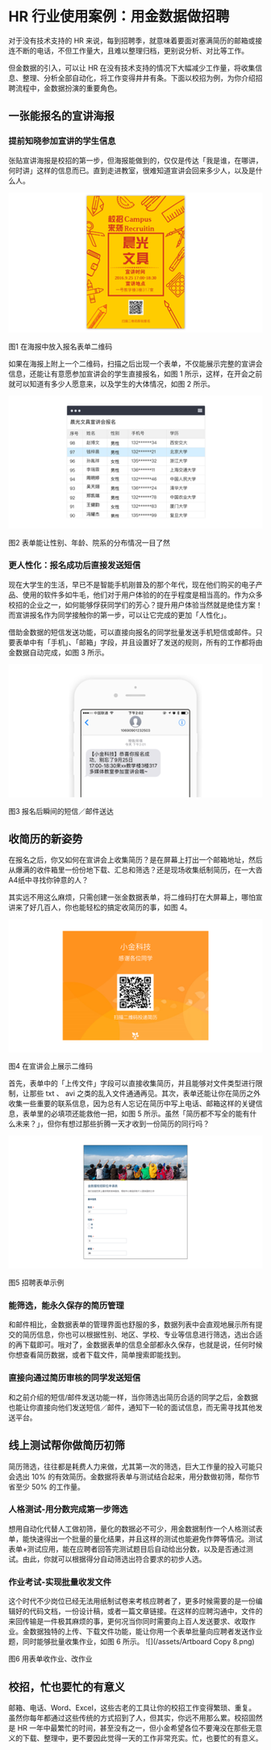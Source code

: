 # HR 行业使用案例：用金数据做招聘

对于没有技术支持的 HR 来说，每到招聘季，就意味着要面对塞满简历的邮箱或接连不断的电话，不但工作量大，且难以整理归档，更别说分析、对比等工作。

但金数据的引入，可以让 HR 在没有技术支持的情况下大幅减少工作量，将收集信息、整理、分析全部自动化，将工作变得井井有条。下面以校招为例，为你介绍招聘流程中，金数据扮演的重要角色。

## 一张能报名的宣讲海报

### 提前知晓参加宣讲的学生信息

张贴宣讲海报是校招的第一步，但海报能做到的，仅仅是传达「我是谁，在哪讲，何时讲」这样的信息而已。直到走进教室，很难知道宣讲会回来多少人，以及是什么人。

![](/assets/宣讲海报-企业版2.png)

图1 在海报中放入报名表单二维码

如果在海报上附上一个二维码，扫描之后出现一个表单，不仅能展示完整的宣讲会信息，还能让有意愿参加宣讲会的学生直接报名，如图 1 所示，这样，在开会之前就可以知道有多少人愿意来，以及学生的大体情况，如图 2 所示。

![](/assets/宣讲会报名统计.png)

图2 表单能让性别、年龄、院系的分布情况一目了然

### 更人性化：报名成功后直接发送短信

现在大学生的生活，早已不是智能手机刚普及的那个年代，现在他们购买的电子产品、使用的软件多如牛毛，他们对于用户体验的的在乎程度是相当高的。作为众多校招的企业之一，如何能够俘获同学们的芳心？提升用户体验当然就是绝佳方案！而宣讲报名作为同学接触你的第一步，可以让它完成的更加「人性化」。

借助金数据的短信发送功能，可以直接向报名的同学批量发送手机短信或邮件。只要表单中有「手机」、「邮箱」字段，并且设置好了发送的规则，所有的工作都将由金数据自动完成，如图 3 所示。

![](/assets/HR校招-宣讲会参加短信.png)

图3 报名后瞬间的短信／邮件送达

## 收简历的新姿势

在报名之后，你又如何在宣讲会上收集简历？是在屏幕上打出一个邮箱地址，然后从爆满的收件箱里一份份地下载、汇总和筛选？还是现场收集纸制简历，在一大沓 A4纸中寻找你钟意的人？

其实远不用这么麻烦，只需创建一张金数据表单，将二维码打在大屏幕上，哪怕宣讲来了好几百人，你也能轻松的搞定收简历的事，如图 4。

![](/assets/HR校招-PPT填简历.png)

图4 在宣讲会上展示二维码

首先，表单中的「上传文件」字段可以直接收集简历，并且能够对文件类型进行限制，让那些 txt 、 avi 之类的乱入文件通通再见。其次，表单还能让你在简历之外收集一些重要的联系信息，因为总有人忘记在简历中写上电话、邮箱这样的关键信息，表单里的必填项还能救他一把，如图 5 所示。虽然「简历都不写全的能有什么未来？」，但你有想过那些折腾一天才收到一份简历的同行吗？

![](/assets/小金简历.png)

图5 招聘表单示例

### 能筛选，能永久保存的简历管理

和邮件相比，金数据表单的管理界面也舒服的多，数据列表中会直观地展示所有提交的简历信息，你也可以根据性别、地区、学校、专业等信息进行筛选，选出合适的再下载即可。哦对了，金数据表单的信息全部都永久保存，也就是说，任何时候你想查看简历数据，或者下载文件，简单搜索即能找到。

### 直接向通过简历审核的同学发送短信

和之前介绍的短信\/邮件发送功能一样，当你筛选出简历合适的同学之后，金数据也能让你直接向他们发送短信／邮件，通知下一轮的面试信息，而无需寻找其他发送平台。

## 线上测试帮你做简历初筛

简历筛选，往往都是耗费人力来做，尤其第一次的筛选，巨大工作量的投入可能只会选出 10% 的有效简历。金数据将表单与测试结合起来，用分数做初筛，帮你节省至少 50% 的工作量。

### 人格测试-用分数完成第一步筛选

想用自动化代替人工做初筛，量化的数据必不可少，用金数据制作一个人格测试表单，能快速得出一个批量的量化结果，并且这样的测试也能避免作弊等情况。测试表单+测试应用，能在应聘者回答完测试题目后自动给出分数，以及是否通过测试。由此，你就可以根据得分自动筛选出符合要求的初步人选。

### 作业考试-实现批量收发文件

这个时代不少岗位已经无法用纸制试卷来考核应聘者了，更多时候需要的是一份编辑好的代码文档，一份设计稿，或者一篇文章链接。在这样的应聘沟通中，文件的来回传输是一件极其麻烦的事，更何况当你同时需要向上百人发送要求、收取作业。金数据独特的上传、下载文件功能，能让你用一个表单批量向应聘者发送作业题，同时能够批量收集作业，如图 6 所示。
![](/assets/Artboard Copy 8.png)

图6 用表单收作业、改作业

## 校招，忙也要忙的有意义

邮箱、电话、Word、Excel，这些古老的工具让你的校招工作变得繁琐、重复。虽然你每年都通过这些传统的方式招到了人，但其实，你远不用那么累。校招固然是 HR 一年中最繁忙的时间，甚至没有之一，但小金希望各位不要淹没在那些无意义的下载、整理中，更不要因此觉得一天的工作非常充实。忙，也要忙的有意义。


